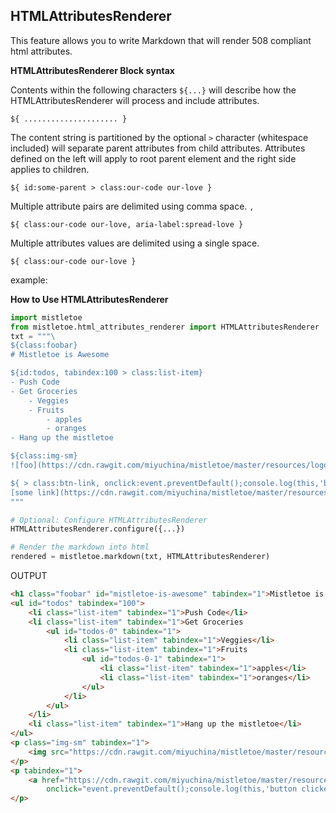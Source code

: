 HTMLAttributesRenderer
----------------------

This feature allows you to write Markdown that will render 508 compliant html attributes.


**HTMLAttributesRenderer Block syntax**

Contents within the following characters `${...}` will describe how the HTMLAttributesRenderer will process and include attributes.

`${ ..................... }`

The content string is partitioned by the optional ` > ` character (whitespace included) will separate parent attributes from child attributes. Attributes defined on the left will apply to root parent element and the right side applies to children.

`${ id:some-parent > class:our-code our-love }`

Multiple attribute pairs are delimited using comma space. `, `

`${ class:our-code our-love, aria-label:spread-love }`

Multiple attributes values are delimited using a single space. ` `

`${ class:our-code our-love }`

example:


**How to Use HTMLAttributesRenderer**

```python
import mistletoe
from mistletoe.html_attributes_renderer import HTMLAttributesRenderer
txt = """\
${class:foobar}
# Mistletoe is Awesome

${id:todos, tabindex:100 > class:list-item}
- Push Code
- Get Groceries
    - Veggies
    - Fruits
        - apples
        - oranges
- Hang up the mistletoe

${class:img-sm}
![foo](https://cdn.rawgit.com/miyuchina/mistletoe/master/resources/logo.svg "toof")

${ > class:btn-link, onclick:event.preventDefault();console.log(this,'button clicked');}
[some link](https://cdn.rawgit.com/miyuchina/mistletoe/master/resources/logo.svg "toof")\
"""

# Optional: Configure HTMLAttributesRenderer
HTMLAttributesRenderer.configure({...})

# Render the markdown into html
rendered = mistletoe.markdown(txt, HTMLAttributesRenderer)
```

OUTPUT

```html
<h1 class="foobar" id="mistletoe-is-awesome" tabindex="1">Mistletoe is Awesome</h1>
<ul id="todos" tabindex="100">
    <li class="list-item" tabindex="1">Push Code</li>
    <li class="list-item" tabindex="1">Get Groceries
        <ul id="todos-0" tabindex="1">
            <li class="list-item" tabindex="1">Veggies</li>
            <li class="list-item" tabindex="1">Fruits
                <ul id="todos-0-1" tabindex="1">
                    <li class="list-item" tabindex="1">apples</li>
                    <li class="list-item" tabindex="1">oranges</li>
                </ul>
            </li>
        </ul>
    </li>
    <li class="list-item" tabindex="1">Hang up the mistletoe</li>
</ul>
<p class="img-sm" tabindex="1">
    <img src="https://cdn.rawgit.com/miyuchina/mistletoe/master/resources/logo.svg" alt="foo" title="toof" tabindex="1" />
</p>
<p tabindex="1">
    <a href="https://cdn.rawgit.com/miyuchina/mistletoe/master/resources/logo.svg" title="toof" class="btn-link"
        onclick="event.preventDefault();console.log(this,'button clicked');" tabindex="1">some link</a>
</p>
```
